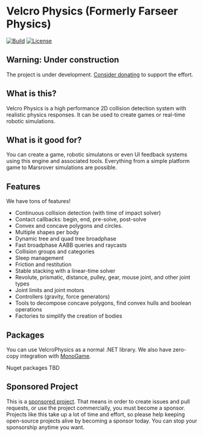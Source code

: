 # Velcro Physics (Formerly Farseer Physics)

[![Build](https://img.shields.io/github/workflow/status/Genbox/VelcroPhysics/Generic%20build?label=Build)](https://github.com/Genbox/VelcroPhysics/actions)
[![License](https://img.shields.io/github/license/Genbox/VelcroPhysics)](https://github.com/Genbox/VelcroPhysics/blob/master/LICENSE.txt)

## Warning: Under construction
The project is under development. [Consider donating](https://github.com/sponsors/Genbox) to support the effort.

## What is this?
Velcro Physics is a high performance 2D collision detection system with realistic physics responses. It can be used to create games or real-time robotic simulations.

## What is it good for?
You can create a game, robotic simulatons or even UI feedback systems using this engine and associated tools. Everything from a simple platform game to Marsrover simulations are possible.

## Features
We have tons of features!

* Continuous collision detection (with time of impact solver)
* Contact callbacks: begin, end, pre-solve, post-solve
* Convex and concave polygons and circles.
* Multiple shapes per body
* Dynamic tree and quad tree broadphase
* Fast broadphase AABB queries and raycasts
* Collision groups and categories
* Sleep management
* Friction and restitution
* Stable stacking with a linear-time solver
* Revolute, prismatic, distance, pulley, gear, mouse joint, and other joint types
* Joint limits and joint motors
* Controllers (gravity, force generators)
* Tools to decompose concave polygons, find convex hulls and boolean operations
* Factories to simplify the creation of bodies

## Packages
You can use VelcroPhysics as a normal .NET library. We also have zero-copy integration with [MonoGame](http://www.monogame.net/).

Nuget packages TBD

## Sponsored Project
This is a [sponsored project](https://github.com/sponsors/Genbox). That means in order to create issues and pull requests, or use the project commercially, you must become a sponsor. Projects like this take up a lot of time and effort, so please help keeping open-source projects alive by becoming a sponsor today. You can stop your sponsorship anytime you want.
